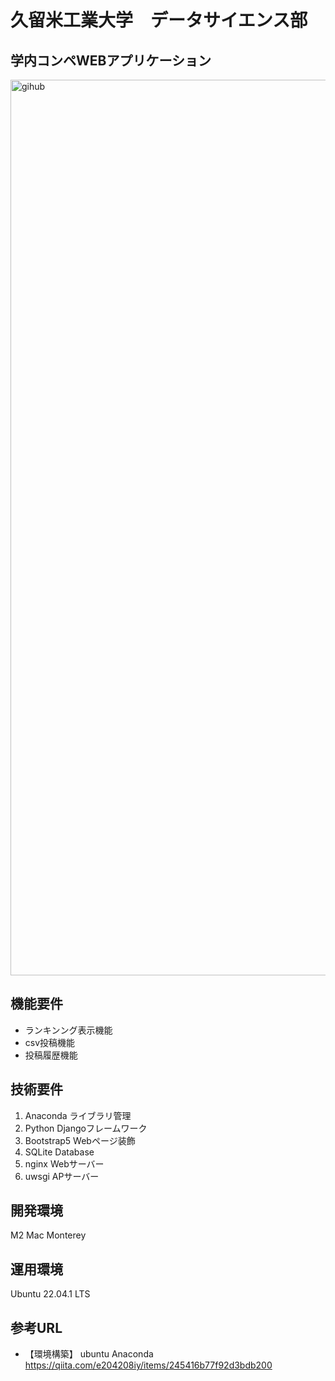 # 久留米工業大学　データサイエンス部　
## 学内コンペWEBアプリケーション

<img width="1433" alt="gihub" src="https://github.com/e204208iy/django_datasience_competision_app/assets/72591871/58de9b76-119a-48f0-a501-5e4331175950">

## 機能要件
- ランキンング表示機能
- csv投稿機能
- 投稿履歴機能

## 技術要件
1. Anaconda ライブラリ管理
1. Python Djangoフレームワーク
1. Bootstrap5 Webページ装飾
1. SQLite Database
1. nginx Webサーバー
1. uwsgi APサーバー

## 開発環境
M2 Mac Monterey

## 運用環境
Ubuntu 22.04.1 LTS

## 参考URL
- 【環境構築】 ubuntu Anaconda https://qiita.com/e204208iy/items/245416b77f92d3bdb200
